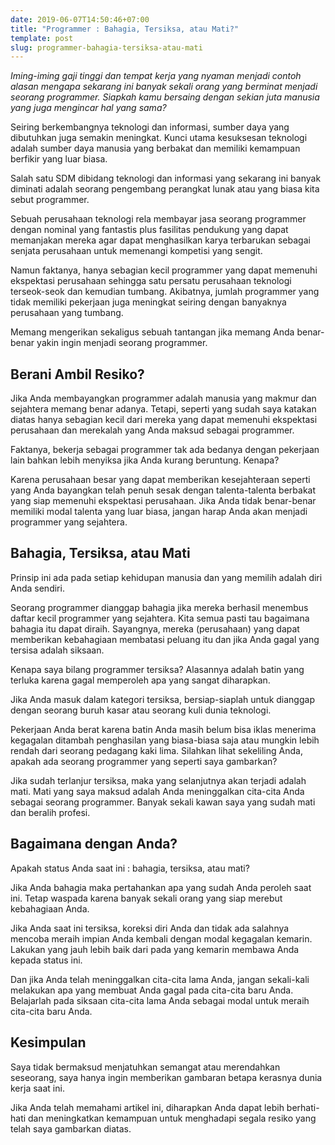 ```yaml
---
date: 2019-06-07T14:50:46+07:00
title: "Programmer : Bahagia, Tersiksa, atau Mati?"
template: post
slug: programmer-bahagia-tersiksa-atau-mati
---
```


_Iming-iming gaji tinggi dan tempat kerja yang nyaman menjadi contoh alasan mengapa sekarang ini banyak sekali orang yang berminat menjadi seorang programmer. Siapkah kamu bersaing dengan sekian juta manusia yang juga mengincar hal yang sama?_

Seiring berkembangnya teknologi dan informasi, sumber daya yang dibutuhkan juga semakin meningkat. Kunci utama kesuksesan teknologi adalah sumber daya manusia yang berbakat dan memiliki kemampuan berfikir yang luar biasa.

Salah satu SDM dibidang teknologi dan informasi yang sekarang ini banyak diminati adalah seorang pengembang perangkat lunak atau yang biasa kita sebut programmer.

Sebuah perusahaan teknologi rela membayar jasa seorang programmer dengan nominal yang fantastis plus fasilitas pendukung yang dapat memanjakan mereka agar dapat menghasilkan karya terbarukan sebagai senjata perusahaan untuk memenangi kompetisi yang sengit.

Namun faktanya, hanya sebagian kecil programmer yang dapat memenuhi ekspektasi perusahaan sehingga satu persatu perusahaan teknologi terseok-seok dan kemudian tumbang. Akibatnya, jumlah programmer yang tidak memiliki pekerjaan juga meningkat seiring dengan banyaknya perusahaan yang tumbang.

Memang mengerikan sekaligus sebuah tantangan jika memang Anda benar-benar yakin ingin menjadi seorang programmer.

## Berani Ambil Resiko?

Jika Anda membayangkan programmer adalah manusia yang makmur dan sejahtera memang benar adanya. Tetapi, seperti yang sudah saya katakan diatas hanya sebagian kecil dari mereka yang dapat memenuhi ekspektasi perusahaan dan merekalah yang Anda maksud sebagai programmer.

Faktanya, bekerja sebagai programmer tak ada bedanya dengan pekerjaan lain bahkan lebih menyiksa jika Anda kurang beruntung. Kenapa?

Karena perusahaan besar yang dapat memberikan kesejahteraan seperti yang Anda bayangkan telah penuh sesak dengan talenta-talenta berbakat yang siap memenuhi ekspektasi perusahaan. Jika Anda tidak benar-benar memiliki modal talenta yang luar biasa, jangan harap Anda akan menjadi programmer yang sejahtera.

## Bahagia, Tersiksa, atau Mati

Prinsip ini ada pada setiap kehidupan manusia dan yang memilih adalah diri Anda sendiri.

Seorang programmer dianggap bahagia jika mereka berhasil menembus daftar kecil programmer yang sejahtera. Kita semua pasti tau bagaimana bahagia itu dapat diraih. Sayangnya, mereka (perusahaan) yang dapat memberikan kebahagiaan membatasi peluang itu dan jika Anda gagal yang tersisa adalah siksaan.

Kenapa saya bilang programmer tersiksa? Alasannya adalah batin yang terluka karena gagal memperoleh apa yang sangat diharapkan.

Jika Anda masuk dalam kategori tersiksa, bersiap-siaplah untuk dianggap dengan seorang buruh kasar atau seorang kuli dunia teknologi.

Pekerjaan Anda berat karena batin Anda masih belum bisa iklas menerima kegagalan ditambah penghasilan yang biasa-biasa saja atau mungkin lebih rendah dari seorang pedagang kaki lima. Silahkan lihat sekeliling Anda, apakah ada seorang programmer yang seperti saya gambarkan?

Jika sudah terlanjur tersiksa, maka yang selanjutnya akan terjadi adalah mati. Mati yang saya maksud adalah Anda meninggalkan cita-cita Anda sebagai seorang programmer. Banyak sekali kawan saya yang sudah mati dan beralih profesi.

## Bagaimana dengan Anda?

Apakah status Anda saat ini : bahagia, tersiksa, atau mati?

Jika Anda bahagia maka pertahankan apa yang sudah Anda peroleh saat ini. Tetap waspada karena banyak sekali orang yang siap merebut kebahagiaan Anda.

Jika Anda saat ini tersiksa, koreksi diri Anda dan tidak ada salahnya mencoba meraih impian Anda kembali dengan modal kegagalan kemarin. Lakukan yang jauh lebih baik dari pada yang kemarin membawa Anda kepada status ini.

Dan jika Anda telah meninggalkan cita-cita lama Anda, jangan sekali-kali melakukan apa yang membuat Anda gagal pada cita-cita baru Anda. Belajarlah pada siksaan cita-cita lama Anda sebagai modal untuk meraih cita-cita baru Anda.

## Kesimpulan

Saya tidak bermaksud menjatuhkan semangat atau merendahkan seseorang, saya hanya ingin memberikan gambaran betapa kerasnya dunia kerja saat ini.

Jika Anda telah memahami artikel ini, diharapkan Anda dapat lebih berhati-hati dan meningkatkan kemampuan untuk menghadapi segala resiko yang telah saya gambarkan diatas.